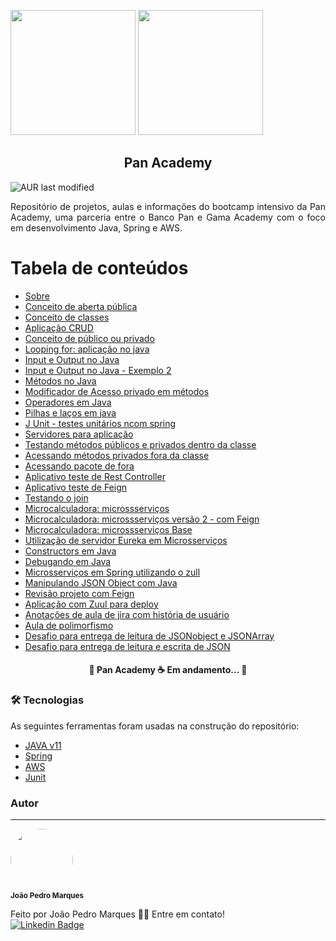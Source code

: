 <p float="left">
  <img src="https://bancopan.corporate.gama.academy/wp-content/uploads/sites/10/2021/08/logo-Positivo.png" width="200px"/>
  <img src="https://bancopan.corporate.gama.academy/wp-content/uploads/sites/10/2021/08/gama-academy-logo-horizontal-verde-preto.png" width="200"/> 
  <h2 align="center"> Pan Academy</h2>
  <img align="center" alt="AUR last modified" src="https://img.shields.io/github/last-commit/joaopedro-marques/pan-academy">
  
</p>

<p id="Sobre" align="Justify">Repositório de projetos, aulas e informações do bootcamp intensivo da Pan Academy, uma parceria entre o Banco Pan e Gama Academy com o foco em desenvolvimento Java, Spring e AWS. </p>

Tabela de conteúdos
=================
<!--ts-->
   * [Sobre](#Sobre)
   * [Conceito de aberta pública](https://github.com/joaopedro-marques/pan-academy/tree/main/AcessoPublic)
   * [Conceito de classes](https://github.com/joaopedro-marques/pan-academy/tree/main/AppClasses)
   * [Aplicação CRUD](https://github.com/joaopedro-marques/pan-academy/tree/main/AppCrud)
   * [Conceito de público ou privado](https://github.com/joaopedro-marques/pan-academy/tree/main/AulaPrivadoPublico)
   * [Looping for: aplicação no java](https://github.com/joaopedro-marques/pan-academy/tree/main/For)
   * [Input e Output no Java](https://github.com/joaopedro-marques/pan-academy/tree/main/InputOutput)
   * [Input e Output no Java - Exemplo 2](https://github.com/joaopedro-marques/pan-academy/tree/main/InputOutput)
   * [Métodos no Java](https://github.com/joaopedro-marques/pan-academy/tree/main/Metodos)
   * [Modificador de Acesso privado em métodos](https://github.com/joaopedro-marques/pan-academy/tree/main/ModificadorAcessoPrivate)
   * [Operadores em Java](https://github.com/joaopedro-marques/pan-academy/tree/main/Operadores)
   * [Pilhas e laços em java](https://github.com/joaopedro-marques/pan-academy/tree/main/PilhasLacos)
   * [J Unit - testes unitários ncom spring](https://github.com/joaopedro-marques/pan-academy/tree/main/ProjectJunit)
   * [Servidores para aplicação](https://github.com/joaopedro-marques/pan-academy/tree/main/Servers)
   * [Testando métodos públicos e privados dentro da classe](https://github.com/joaopedro-marques/pan-academy/tree/main/TestantoNaMesmaClasse)
   * [Acessando métodos privados fora da classe](https://github.com/joaopedro-marques/pan-academy/tree/main/VendoClassePrivateDeFora)
   * [Acessando pacote de fora](https://github.com/joaopedro-marques/pan-academy/tree/main/VendoPacoteExterno)
   * [Aplicativo teste de Rest Controller](https://github.com/joaopedro-marques/pan-academy/tree/main/app1)
   * [Aplicativo teste de Feign](https://github.com/joaopedro-marques/pan-academy/tree/main/app2)
   * [Testando o join](https://github.com/joaopedro-marques/pan-academy/tree/main/join)
   * [Microcalculadora: microssserviços](https://github.com/joaopedro-marques/pan-academy/tree/main/micro_calculador)
   * [Microcalculadora: microssserviços versão 2 - com Feign](https://github.com/joaopedro-marques/pan-academy/tree/main/micro_calculadora)
   * [Microcalculadora: microssserviços Base](https://github.com/joaopedro-marques/pan-academy/tree/main/micro_tabela)
   * [Utilização de servidor Eureka em Microsserviços](https://github.com/joaopedro-marques/pan-academy/tree/main/servidor-.eureka)
   * [Constructors em Java](https://github.com/joaopedro-marques/pan-academy/tree/main/z-contructores)
   * [Debugando em Java](https://github.com/joaopedro-marques/pan-academy/tree/main/micro_tabela)
   * [Microsserviços em Spring utilizando o zull](https://github.com/joaopedro-marques/pan-academy/tree/main/AppUsandoZull)
   * [Manipulando JSON Object com Java](https://github.com/joaopedro-marques/pan-academy/tree/main/json)
   * [Revisão projeto com Feign](https://github.com/joaopedro-marques/pan-academy/tree/main/AplicacaoFeignRevisao)
   * [Aplicação com Zuul para deploy](https://github.com/joaopedro-marques/pan-academy/tree/main/AppUsandoZull)
   * [Anotações de aula de jira com história de usuário](https://github.com/joaopedro-marques/pan-academy/tree/main/HistoriadeUsuarioGira)
   * [Aula de polimorfismo](https://github.com/joaopedro-marques/pan-academy/tree/main/over)
   * [Desafio para entrega de leitura de JSONobject e JSONArray](https://github.com/joaopedro-marques/pan-academy/blob/main/json/src/main/java/com/json/DesafioLeitura.java)
   *  [Desafio para entrega de leitura e escrita de JSON](https://github.com/joaopedro-marques/pan-academy/tree/main/DesafioJSON2)
  

<h4 align="center"> 
🔨  Pan Academy ☕ Em andamento... 🔨
</h4>

### 🛠 Tecnologias

As seguintes ferramentas foram usadas na construção do repositório:

- [JAVA v11](https://docs.oracle.com/en/java/javase/11/)
- [Spring](https://spring.io/)
- [AWS](https://docs.aws.amazon.com/)
- [Junit](https://junit.org/junit5/)


### Autor
---

 <img style="border-radius: 50%;" src="https://avatars.githubusercontent.com/u/64924032?s=400&u=32a74f0cb09f0972475d6ab43c656aa5fec0b22b&v=4" width="100px;" alt=""/>
 <br />
 <sub><b>João Pedro Marques</b></sub></a>


Feito por João Pedro Marques 👋🏽 Entre em contato!
<br>
[![Linkedin Badge](https://img.shields.io/badge/-João-blue?style=flat-square&logo=Linkedin&logoColor=white&link=https://www.linkedin.com/in/joao-pedro-marques-mourao/)](https://www.linkedin.com/in/joao-pedro-marques-mourao/)
